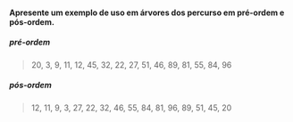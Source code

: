 #### Apresente um exemplo de uso em árvores dos percurso em pré-ordem e pós-ordem.
##### pré-ordem
> 20, 3, 9, 11, 12, 45, 32, 22, 27, 51, 46, 89, 81, 55, 84, 96

##### pós-ordem
> 12, 11, 9, 3, 27, 22, 32, 46, 55, 84, 81, 96, 89, 51, 45, 20
